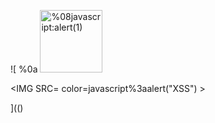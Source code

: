 ![
%0a
<img src="../../../../../../../img/onload/../../\github.com/r89shi/r89shi.github.io/blob/master/teste.js" alt="%08javascript:alert(1)" onmouseover="javascript:alert(1)" style="width: 100px;"/>

<IMG SRC= color=javascript%3aalert(&quot;XSS&quot;) >
  
](()
